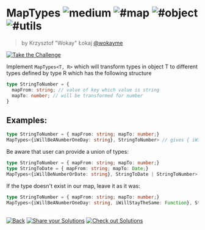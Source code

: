 <!--info-header-start--><h1>MapTypes <img src="https://img.shields.io/badge/-medium-d9901a" alt="medium"/> <img src="https://img.shields.io/badge/-%23map-999" alt="#map"/> <img src="https://img.shields.io/badge/-%23object-999" alt="#object"/> <img src="https://img.shields.io/badge/-%23utils-999" alt="#utils"/></h1><blockquote><p>by Krzysztof "Wokay" Łokaj <a href="https://github.com/wokayme" target="_blank">@wokayme</a></p></blockquote><p><a href="https://tsch.js.org/5821/play" target="_blank"><img src="https://img.shields.io/badge/-Take%20the%20Challenge-3178c6?logo=typescript&logoColor=white" alt="Take the Challenge"/></a> </p><!--info-header-end-->

Implement `MapTypes<T, R>` which will transform types in object T to different types defined by type R which has the following structure

```ts
type StringToNumber = {
  mapFrom: string; // value of key which value is string
  mapTo: number; // will be transformed for number
}
```

## Examples:

```ts
type StringToNumber = { mapFrom: string; mapTo: number;}
MapTypes<{iWillBeANumberOneDay: string}, StringToNumber> // gives { iWillBeANumberOneDay: number; }
```

Be aware that user can provide a union of types:
```ts
type StringToNumber = { mapFrom: string; mapTo: number;}
type StringToDate = { mapFrom: string; mapTo: Date;}
MapTypes<{iWillBeNumberOrDate: string}, StringToDate | StringToNumber> // gives { iWillBeNumberOrDate: number | Date; }
```

If the type doesn't exist in our map, leave it as it was:
```ts
type StringToNumber = { mapFrom: string; mapTo: number;}
MapTypes<{iWillBeANumberOneDay: string, iWillStayTheSame: Function}, StringToNumber> // // gives { iWillBeANumberOneDay: number, iWillStayTheSame: Function }
```


<!--info-footer-start--><br><a href="../../README.md" target="_blank"><img src="https://img.shields.io/badge/-Back-grey" alt="Back"/></a> <a href="https://github.com/Bernankez/type-challenges/issues/new?assignees=&labels=answer%2C+zh-CN&template=1-answer.zh-CN.md&title=5821+-+" target="_blank"><img src="https://img.shields.io/badge/-Share%20your%20Solutions-teal" alt="Share your Solutions"/></a> <a href="https://tsch.js.org/5821/solutions" target="_blank"><img src="https://img.shields.io/badge/-Check%20out%20Solutions-de5a77?logo=awesome-lists&logoColor=white" alt="Check out Solutions"/></a> <!--info-footer-end-->
